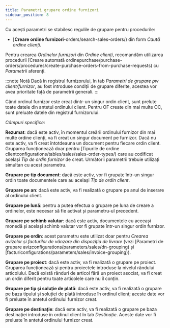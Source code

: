 ```yaml
---
title: Parametri grupare ordine furnizori
sidebar_position: 8
---
```


Cu acești parametri se stabilesc regulile de grupare pentru procedurile: 
-  [**Creare ordine furnizori**-orders/search-sales-orders/) din form *Caută ordine clienți*.

Pentru crearea *Ordinelor furnizori* din *Ordine clienți*, recomandăm utilizarea procedurii [Creare automată ordinepurchase/purchase-orders/procedures/create-purchase-orders-from-purchase-requests) cu *Parametrii* aferenți. 

:::note Notă
Dacă în registrul furnizorului, în tab *Parametri de grupare pw client/furnizor*, au fost introduse condiții de grupare diferite, acestea vor avea prioritate față de parametrii generali.
:::

Când ordinul furnizor este creat dintr-un singur ordin client, sunt prelute toate datele din antetul ordinului client. Pentru OF create din mai multe OC, sunt preluate datele din registrul furnizorului.

*Câmpuri specifice*:

**Rezumat**: dacă este activ, în momentul creării ordinului furnizor din mai multe ordine clienți, va fi creat un singur document pe furnizor. Dacă nu este activ, va fi creat întotdeauna un document pentru fiecare ordin client. Gruparea funcționează doar pentru [Tipurile de ordine clientconfigurations/tables/sales/sales-order-types/) care au codificat același *Tip de ordin furnizor* de creat. Următorii parametrii trebuie utilizați simultan cu acest parametru.

**Grupare pe tip document**: dacă este activ, vor fi grupate într-un singur ordin toate documentele care au același *Tip de ordin client*.

**Grupare pe an**: dacă este activ, va fi realizată o grupare pe anul de inserare al ordinului client.

**Grupare pe lună**: pentru a putea efectua o grupare pe luna de creare a ordinelor, este necesar să fie activat și parametru-ul precedent.

**Grupare pe schimb valutar**: dacă este activ, documentele cu aceeași monedă și același schimb valutar vor fi grupate într-un singur ordin furnizor.

**Grupare pe ordin**: acest parametru este utilizat doar pentru *Crearea avizelor și facturilor de vânzare din dispoziția de livrare* (vezi [Parametri de grupare avizconfigurations/parameters/sales/dn-grouping) și [facturiconfigurations/parameters/sales/invoice-grouping)).

**Grupare pe proiect**: dacă este activ, va fi realizată o grupare pe proiect. Gruparea funcționează și pentru proiectele introduse la nivelul rândului articolului. Dacă există rânduri de articol fără un proiect asociat, va fi creat un ordin diferit pentru toate articolele care nu îl conțin.

**Grupare pe tip și soluție de plată**: dacă este activ, va fi realizată o grupare pe baza tipului și soluției de plată introduse în ordinul client; aceste date vor fi preluate în antetul ordinului furnizor creat.

**Grupare pe destinație**: dacă este activ, va fi realizată o grupare pe baza destinației introduse în ordinul client în tab *Destinație*. Aceste date vor fi preluate în antetul ordinului furnizor creat.